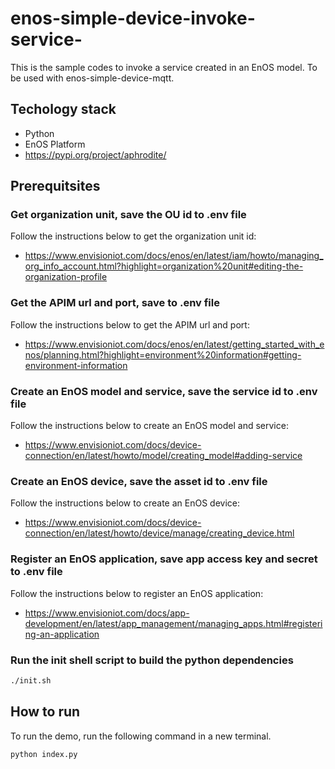 # enos-simple-device-invoke-service-
This is the sample codes to invoke a service created in an EnOS model. To be used with enos-simple-device-mqtt.

## Techology stack
- Python
- EnOS Platform
- https://pypi.org/project/aphrodite/

## Prerequitsites

### Get organization unit, save the OU id to .env file
Follow the instructions below to get the organization unit id:
- https://www.envisioniot.com/docs/enos/en/latest/iam/howto/managing_org_info_account.html?highlight=organization%20unit#editing-the-organization-profile

### Get the APIM url and port, save to .env file
Follow the instructions below to get the APIM url and port:
- https://www.envisioniot.com/docs/enos/en/latest/getting_started_with_enos/planning.html?highlight=environment%20information#getting-environment-information

### Create an EnOS model and service, save the service id to .env file
Follow the instructions below to create an EnOS model and service:
- https://www.envisioniot.com/docs/device-connection/en/latest/howto/model/creating_model#adding-service

### Create an EnOS device, save the asset id to .env file
Follow the instructions below to create an EnOS device:
- https://www.envisioniot.com/docs/device-connection/en/latest/howto/device/manage/creating_device.html

### Register an EnOS application, save app access key and secret to .env file
Follow the instructions below to register an EnOS application:
- https://www.envisioniot.com/docs/app-development/en/latest/app_management/managing_apps.html#registering-an-application

### Run the init shell script to build the python dependencies
```bash
./init.sh
```

## How to run
To run the demo, run the following command in a new terminal.
```bash
python index.py
```
